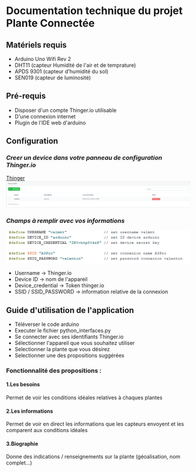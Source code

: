 ﻿# Documentation technique du projet Plante Connectée


## Matériels requis
* Arduino Uno Wifi Rev 2
* DHT11 (capteur Humidité de l'air et de temprature)
* APDS 9301 (capteur d'humidité du sol)
* SEN019 (capteur de luminosité)

## Pré-requis

* Disposer d'un compte Thinger.io utilisable
* D'une connexion internet
* Plugin de l'IDE web d'arduino

## Configuration

### *Creer un device dans votre panneau de configuration Thinger.io*

[Thinger](https://console.thinger.io/#/login)
![device_img](img/device.PNG)

### *Champs à remplir avec vos informations*

![connexion_img](img/connexion.PNG)

* Username -> Thinger.io
* Device ID -> nom de l'appareil
* Device_credential -> Token thinger.io
* SSID / SSID_PASSWORD -> information relative de la connexion

##  Guide d'utilisation de l'application

* Téléverser le code arduino 
* Executer le fichier python_interfaces.py
* Se connecter avec ses identifiants Thinger.io
* Sélectionner l'appareil que vous souhaitez utiliser
* Selectionner la plante que vous désirez
* Selectionner une des propositions suggérées

### Fonctionnalité des propositions :

#### 1.Les besoins

Permet de voir les conditions idéales relatives à chaques plantes

#### 2.Les informations

Permet de voir en direct les informations que les capteurs envoyent et les comparent aux conditions idéales

#### 3.Biographie

Donne des indications / renseignements sur la plante (géoalisation, nom complet...)


